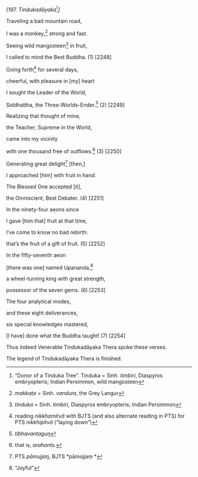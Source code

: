 *\[197. Tindukadāyaka*[^1]*\]*

Traveling a bad mountain road,

I was a monkey,[^2] strong and fast.

Seeing wild mangosteen[^3] in fruit,

I called to mind the Best Buddha. (1) \[2248\]

Going forth[^4] for several days,

cheerful, with pleasure in \[my\] heart

I sought the Leader of the World,

Siddhattha, the Three-Worlds-Ender.[^5] (2) \[2249\]

Realizing that thought of mine,

the Teacher, Supreme in the World,

came into my vicinity

with one thousand free of outflows.[^6] (3) \[2250\]

Generating great delight[^7] \[then,\]

I approached \[him\] with fruit in hand.

The Blessed One accepted \[it\],

the Omniscient, Best Debater. (4) \[2251\]

In the ninety-four aeons since

I gave \[him that\] fruit at that time,

I’ve come to know no bad rebirth:

that’s the fruit of a gift of fruit. (5) \[2252\]

In the fifty-seventh aeon

\[there was one\] named Upananda,[^8]

a wheel-turning king with great strength,

possessor of the seven gems. (6) \[2253\]

The four analytical modes,

and these eight deliverances,

six special knowledges mastered,

\[I have\] done what the Buddha taught! (7) \[2254\]

Thus indeed Venerable Tindukadāyaka Thera spoke these verses.

The legend of Tindukadāyaka Thera is finished.

[^1]: “Donor of a Tinduka Tree”. Tinduka = Sinh. *timbiri*, Diaspyros
    embryopteris; Indian Persimmon, wild mangosteen

[^2]: *makkaṭa* = Sinh. *vandura*, the Grey Langur

[^3]: *tinduka* = Sinh. *timbiri*, Diaspyros embryopteris; Indian
    Persimmon

[^4]: reading *nikkhamitvā* with BJTS (and also alternate reading in
    PTS) for PTS *nikkhipitvā* (“laying down”)

[^5]: *tibhavantaguŋ*

[^6]: that is, *arahants.*

[^7]: PTS *pāmujjaŋ,* BJTS *pāmojjaṃ *

[^8]: “Joyful”
